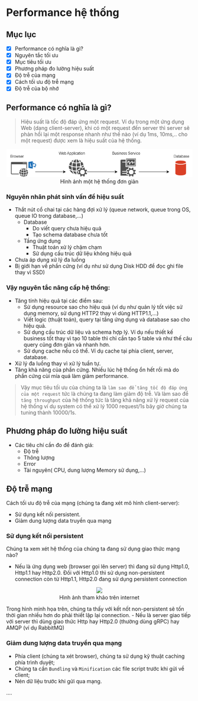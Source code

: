 # Performance hệ thống

## Mục lục
- [x] Performance có nghĩa là gì?
- [x] Nguyên tắc tối ưu
- [x] Mục tiêu tối ưu
- [x] Phương pháp đo lường hiệu suất
- [x] Độ trễ của mạng
- [x] Cách tối ưu độ trễ mạng
- [x] Độ trễ của bộ nhớ

## Performance có nghĩa là gì?

> Hiệu suất là tốc độ đáp ứng một request. Ví dụ trong một ứng dụng Web (dạng client-server), khi có một request đến server thì server sẽ phản hổi lại một response nhanh như thế nào (ví dụ 1ms, 10ms,.. cho một request) được xem là hiệu suất của hệ thống.

<p align="center">
  <img src="./system1.png" alt="Hệ thống đơn giản" /> 
  <br/>
  <spans>Hình ảnh một hệ thống đơn giản</spans>
</p>

### Nguyên nhân phát sinh vấn đề hiệu suất
- Thắt nút cổ chai tại các hàng đợi xử lý (queue network, queue trong OS, queue IO trong database,...)
  + Database
    * Do viết query chưa hiệu quả
    * Tạo schema database chưa tốt
  + Tầng ứng dụng
    * Thuật toán xử lý chậm chạm
    * Sử dụng cấu trúc dữ liệu không hiệu quả
- Chưa áp dụng xử lý đa luồng
- Bị giới hạn về phần cứng (ví dụ như sử dụng Disk HDD để đọc ghi file thay vì SSD)

### Vậy nguyên tắc nâng cấp hệ thống:
- Tăng tính hiệu quả tại các điểm sau:
  + Sử dụng resource sao cho hiệu quả (ví dụ như quản lý tốt việc sử dụng memory, sử dụng HTTP2 thay vì dùng HTTP1.1,...)
  + Viết logic (thuật toán), query tại tầng ứng dụng và database sao cho hiệu quả.
  + Sử dụng cấu trúc dữ liệu và schema hợp lý. Ví dụ nếu thiết kế business tốt thay vì tạo 10 table thì chỉ cần tạo 5 table và như thế câu query cũng đơn giản và nhanh hơn.
  + Sử dụng cache nếu có thể. Ví dụ cache tại phía client, server, database.
- Xử lý đa luồng thay vì xử lý tuần tự.
- Tăng khả năng của phần cứng. Nhiều lúc hệ thống ổn hết rồi mà do phần cứng cùi mía quá làm giảm performance.

> Vậy mục tiêu tối ưu của chúng ta là `làm sao để tăng tốc độ đáp ứng của một request` tức là chúng ta đang làm giảm độ trễ. Và làm sao để `tăng throughput` của hệ thống tức là tăng khả năng xử lý request của hệ thống ví dụ system có thể xử lý 1000 request/1s bây giờ chúng ta tuning thành 10000/1s.

## Phương pháp đo lường hiệu suất

- Các tiêu chí cần đo để đánh giá:
  + Độ trễ
  + Thông lượng
  + Error
  + Tài nguyên( CPU, dung lượng Memory sử dụng,...)
  
## Độ trễ mạng

Cách tối ưu độ trễ của mạng (chúng ta đang xét mô hình client-server):
- Sử dụng kết nối persistent.
- Giảm dung lượng data truyền qua mạng

### Sử dụng kết nối persistent

Chúng ta xem xét hệ thống của chúng ta đang sử dụng giao thức mạng nào?
- Nếu là ứng dụng web (browser gọi lên server) thì đang sử dụng Http1.0, Http1.1 hay Http2.0. Đối với Http1.0 thì sử dụng non-persistent connection còn từ Http1.1, Http2.0 đang sử dụng persistent connection
<p align="center">
  <img src="https://user-images.githubusercontent.com/106718776/204697821-ae2b3fff-540a-459a-af5d-166fc277d12b.png" style="width:600px" /> 
  <br/>
  <spans>Hình ảnh tham khảo trên internet</spans>
</p>
Trong hình minh họa trên, chúng ta thấy với kết nốt non-persistent sẽ tốn thời gian nhiều hơn do phải thiết lập lại connection.
- Nếu là server giao tiếp với server thì dùng giao thức Http hay Http2.0 (thường dùng gRPC) hay AMQP (ví dụ RabbitMQ)

### Giảm dung lượng data truyền qua mạng

- Phía client (chúng ta xét browser), chúng ta sử dụng kỹ thuật caching phía trình duyệt;
- Chúng ta cần `Bundling` và `Minification` các file script trước khi gửi về client;
- Nén dữ liệu trước khi gửi qua mạng.

....


